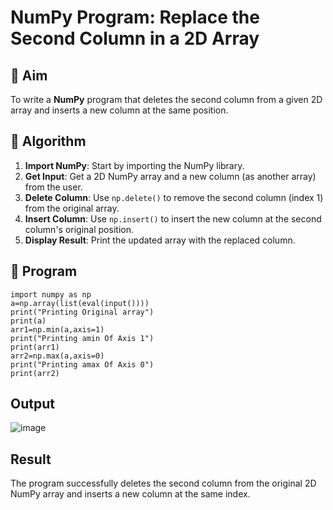 # NumPy Program: Replace the Second Column in a 2D Array

## 🎯 Aim
To write a **NumPy** program that deletes the second column from a given 2D array and inserts a new column at the same position.

## 🧠 Algorithm
1. **Import NumPy**: Start by importing the NumPy library.
2. **Get Input**: Get a 2D NumPy array and a new column (as another array) from the user.
3. **Delete Column**: Use `np.delete()` to remove the second column (index 1) from the original array.
4. **Insert Column**: Use `np.insert()` to insert the new column at the second column's original position.
5. **Display Result**: Print the updated array with the replaced column.

## 🧾 Program
```
import numpy as np
a=np.array(list(eval(input())))
print("Printing Original array")
print(a)
arr1=np.min(a,axis=1)
print("Printing amin Of Axis 1")
print(arr1)
arr2=np.max(a,axis=0)
print("Printing amax Of Axis 0")
print(arr2)
```

## Output

![image](https://github.com/user-attachments/assets/90038bfc-9060-48af-aaeb-193e41fb5079)

## Result

The program successfully deletes the second column from the original 2D NumPy array and inserts a new column at the same index.
